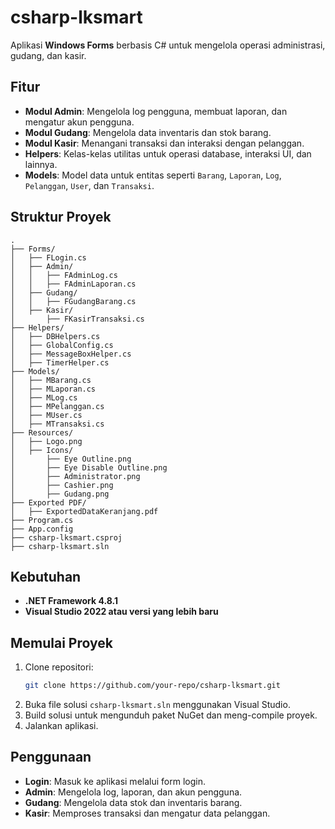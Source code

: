 # csharp-lksmart

Aplikasi **Windows Forms** berbasis C# untuk mengelola operasi administrasi, gudang, dan kasir.

## Fitur

- **Modul Admin**: Mengelola log pengguna, membuat laporan, dan mengatur akun pengguna.
- **Modul Gudang**: Mengelola data inventaris dan stok barang.
- **Modul Kasir**: Menangani transaksi dan interaksi dengan pelanggan.
- **Helpers**: Kelas-kelas utilitas untuk operasi database, interaksi UI, dan lainnya.
- **Models**: Model data untuk entitas seperti `Barang`, `Laporan`, `Log`, `Pelanggan`, `User`, dan `Transaksi`.

## Struktur Proyek

```
.
├── Forms/
│   ├── FLogin.cs
│   ├── Admin/
│   │   ├── FAdminLog.cs
│   │   ├── FAdminLaporan.cs
│   ├── Gudang/
│   │   ├── FGudangBarang.cs
│   ├── Kasir/
│       ├── FKasirTransaksi.cs
├── Helpers/
│   ├── DBHelpers.cs
│   ├── GlobalConfig.cs
│   ├── MessageBoxHelper.cs
│   ├── TimerHelper.cs
├── Models/
│   ├── MBarang.cs
│   ├── MLaporan.cs
│   ├── MLog.cs
│   ├── MPelanggan.cs
│   ├── MUser.cs
│   ├── MTransaksi.cs
├── Resources/
│   ├── Logo.png
│   ├── Icons/
│       ├── Eye Outline.png
│       ├── Eye Disable Outline.png
│       ├── Administrator.png
│       ├── Cashier.png
│       ├── Gudang.png
├── Exported PDF/
│   ├── ExportedDataKeranjang.pdf
├── Program.cs
├── App.config
├── csharp-lksmart.csproj
├── csharp-lksmart.sln
```

## Kebutuhan

- **.NET Framework 4.8.1**
- **Visual Studio 2022 atau versi yang lebih baru**

## Memulai Proyek

1. Clone repositori:
   ```bash
   git clone https://github.com/your-repo/csharp-lksmart.git
   ```
2. Buka file solusi `csharp-lksmart.sln` menggunakan Visual Studio.
3. Build solusi untuk mengunduh paket NuGet dan meng-compile proyek.
4. Jalankan aplikasi.

## Penggunaan

- **Login**: Masuk ke aplikasi melalui form login.
- **Admin**: Mengelola log, laporan, dan akun pengguna.
- **Gudang**: Mengelola data stok dan inventaris barang.
- **Kasir**: Memproses transaksi dan mengatur data pelanggan.
